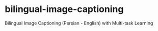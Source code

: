 # bilingual-image-captioning
Bilingual Image Captioning (Persian - English) with Multi-task Learning
